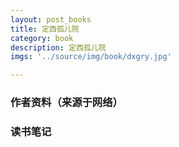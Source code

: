 ```yaml
---
layout: post_books
title: 定西孤儿院
category: book
description: 定西孤儿院
imgs: '../source/img/book/dxgry.jpg'

---
```

### 作者资料（来源于网络）


### 读书笔记
 